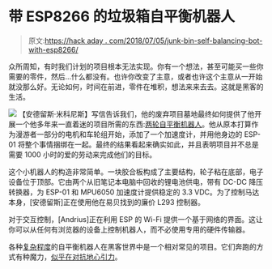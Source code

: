 # 带 ESP8266 的垃圾箱自平衡机器人

> 原文:[https://hack aday . com/2018/07/05/junk-bin-self-balancing-bot-with-esp8266/](https://hackaday.com/2018/07/05/junk-bin-self-balancing-bot-with-esp8266/)

众所周知，有时我们计划的项目根本无法实现。你有一个想法，甚至可能买一些你需要的零件，然后…什么都没有。也许你改变了主意，或者也许这个主意从一开始就没那么好。无论如何，时间在前进，零件在堆积，想法来来去去。这就是黑客的生活。

[![](../Images/236b27944bda87a5c03fd7f42d58b87d.png)](https://hackaday.com/wp-content/uploads/2018/07/espbalance_detail.jpg) 【安德留斯·米科尼斯】写信告诉我们，他的废弃项目墓地最终如何提供了他开展一个他多年来一直着迷的项目所需的东西:[两轮自平衡机器人](http://itohi.com/blog/building-esp-1-balancing-robot/)。他从原本打算作为漫游者一部分的电机和车轮组开始，添加了一个加速度计，并用他身边的 ESP-01 将整个事情捆绑在一起。最终的结果看起来确实如此，并且表明项目并不总是需要 1000 小时的爱的劳动来完成他们的目标。

这个小机器人的构造非常简单。一块胶合板构成了主要结构，轮子粘在底部，电子设备位于顶部。它由两个从旧笔记本电脑中回收的锂电池供电，带有 DC-DC 降压转换器，为 ESP-01 和 MPU6050 加速度计提供稳定的 3.3 VDC。为了控制马达本身，[安德留斯]正在使用他在易贝找到的廉价 L293 控制器。

对于交互控制，[Andrius]正在利用 ESP 的 Wi-Fi 提供一个基于网络的界面。这让你可以从任何有浏览器的设备上控制机器人，而不必使用专用的硬件传输器。

各种[复杂程度](https://hackaday.com/2015/02/24/eddieplus-the-edison-based-balancing-robot/)的自平衡机器人在黑客世界中是一个相对常见的项目。它们奔跑的方式有种魔力，[似乎在对抗地心引力](https://hackaday.com/2012/07/20/self-balancing-robot-uses-cascading-pid-algorithms/)。
